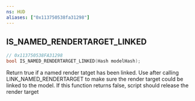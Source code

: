 ```yaml
---
ns: HUD
aliases: ["0x113750538fa31298"]
---
```

## IS_NAMED_RENDERTARGET_LINKED

```c
// 0x113750538FA31298
bool IS_NAMED_RENDERTARGET_LINKED(Hash modelHash);
```

Return true if a named render tatget has been linked. Use after calling LINK_NAMED_RENDERTARGET to make sure the render target could be linked to the model. If this function returns false, script should release the render target

